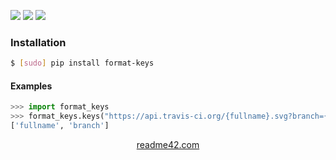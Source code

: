 <!--
https://readme42.com
-->


[![](https://img.shields.io/pypi/v/format-keys.svg?maxAge=3600)](https://pypi.org/project/format-keys/)
[![](https://img.shields.io/badge/License-Unlicense-blue.svg?longCache=True)](https://unlicense.org/)
[![](https://github.com/andrewp-as-is/format-keys.py/workflows/tests42/badge.svg)](https://github.com/andrewp-as-is/format-keys.py/actions)

### Installation
```bash
$ [sudo] pip install format-keys
```

#### Examples
```python
>>> import format_keys
>>> format_keys.keys("https://api.travis-ci.org/{fullname}.svg?branch={branch}")
['fullname', 'branch']
```

<p align="center">
    <a href="https://readme42.com/">readme42.com</a>
</p>